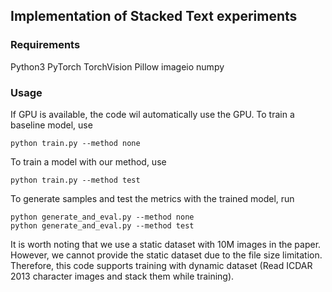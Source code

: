 ## Implementation of Stacked Text experiments

### Requirements
Python3
PyTorch
TorchVision
Pillow
imageio
numpy

### Usage
If GPU is available, the code wil automatically use the GPU.
To train a baseline model, use
```shell
python train.py --method none
```
To train a model with our method, use
```shell
python train.py --method test
```

To generate samples and test the metrics with the trained model, run
```shell
python generate_and_eval.py --method none
python generate_and_eval.py --method test
```


It is worth noting that we use a static dataset with 10M images in the paper. However, we cannot provide the static dataset due to the file size limitation. Therefore, this code supports training with dynamic dataset (Read ICDAR 2013 character images and stack them while training).